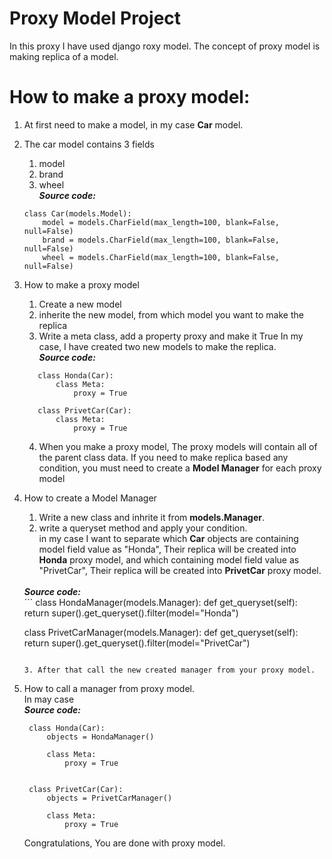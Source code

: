 # Proxy Model Project

In this proxy I have used django roxy model.
The concept of proxy model is making replica of a model.

# How to make a proxy model: 
1. At first need to make a model, in my case <b>Car</b> model.
2. The car model contains 3 fields 
   1. model
   2. brand
   3. wheel <br>
   <i><b> Source code: </b></i>
   
   ```
   class Car(models.Model): 
       model = models.CharField(max_length=100, blank=False, null=False)
       brand = models.CharField(max_length=100, blank=False, null=False)
       wheel = models.CharField(max_length=100, blank=False, null=False)
   ```

3. How to make a proxy model
      1. Create a new model
      2. inherite the new model, from which model you want to make the replica
      3. Write a meta class,  add a property proxy and make it True
      In my case, I have created two new models to make the replica. <br>
      <i><b> Source code: </b></i>
      ```
         class Honda(Car):
             class Meta:
                 proxy = True
         
         class PrivetCar(Car):
             class Meta:
                 proxy = True
      ```
      4. When you make a proxy model, The proxy models will contain all of the parent class data. If you need to make 
      replica based any condition, you must need to create a <b>Model Manager</b> for each proxy model
      

4. How to create a Model Manager
   1. Write a new class and inhrite it from <b>models.Manager</b>.
   2. write a queryset method and apply your condition. <br>
   in my case I want to separate which <b>Car</b> objects are containing model field value as "Honda", Their replica will 
   be created into <b>Honda</b> proxy model, and which containing model field value as "PrivetCar", Their replica will 
   be created into <b>PrivetCar</b> proxy model.
   <br>
   <i><b> Source code: </b></i><br>
   ```
    class HondaManager(models.Manager):
        def get_queryset(self):
            return super().get_queryset().filter(model="Honda")


    class PrivetCarManager(models.Manager):
        def get_queryset(self):
            return super().get_queryset().filter(model="PrivetCar")
   ```
   
   3. After that call the new created manager from your proxy model.
5. How to call a manager from proxy model.<br>
   In may case<br>
   <i><b> Source code: </b></i>
   ```
    class Honda(Car):
        objects = HondaManager()

        class Meta:
            proxy = True


    class PrivetCar(Car):
        objects = PrivetCarManager()

        class Meta:
            proxy = True
   ```
   
   Congratulations, You are done with proxy model.